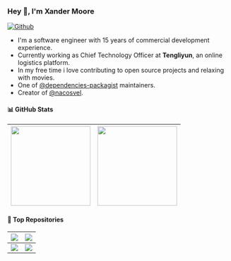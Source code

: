 ### Hey 👋, I'm Xander Moore

[![Github](https://img.shields.io/github/followers/jundayw?label=Follow&style=social)](https://github.com/jundayw)

- I'm a software engineer with 15 years of commercial development experience.
- Currently working as Chief Technology Officer at **Tengliyun**, an online logistics platform.
- In my free time i love contributing to open source projects and relaxing with movies.
- One of [@dependencies-packagist](https://github.com/dependencies-packagist) maintainers.
- Creator of [@nacosvel](https://github.com/nacosvel).

#### 📊 GitHub Stats

| <a href="https://github.com/jundayw"><img height="180em" src="https://github-readme-stats.vercel.app/api?username=jundayw&show_icons=true&rank_icon=github&hide_border=true&theme=default" /></a> | <a href="https://github.com/jundayw"><img height="180em" src="https://github-readme-stats.vercel.app/api/top-langs/?username=jundayw&layout=compact&langs_count=8&hide_border=true&theme=default" /></a> |
|---------------------------------------------------------------------------------------------------------------------------------------------------------------------------------------------------|----------------------------------------------------------------------------------------------------------------------------------------------------------------------------------------------------------|

#### 📕 Top Repositories

| <a href="https://github.com/jundayw/location-based-services"><img align="center" src="https://github-readme-stats.vercel.app/api/pin/?username=jundayw&repo=location-based-services&hide_border=true" /></a> | <a href="https://github.com/jundayw/laravel-tokenizer"><img align="center" src="https://github-readme-stats.vercel.app/api/pin/?username=jundayw&repo=laravel-tokenizer&hide_border=true" /></a> |
|--------------------------------------------------------------------------------------------------------------------------------------------------------------------------------------------------------------|--------------------------------------------------------------------------------------------------------------------------------------------------------------------------------------------------|
| <a href="https://github.com/jundayw/laravel-render-provider"><img align="center" src="https://github-readme-stats.vercel.app/api/pin/?username=jundayw&repo=laravel-render-provider&hide_border=true" /></a> | <a href="https://github.com/jundayw/laravel-sensitive"><img align="center" src="https://github-readme-stats.vercel.app/api/pin/?username=jundayw&repo=laravel-sensitive&hide_border=true" /></a> |
